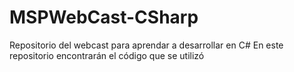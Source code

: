 # MSPWebCast-CSharp
Repositorio del webcast para aprendar a desarrollar en C#
En este repositorio encontrarán el código que se utilizó 
